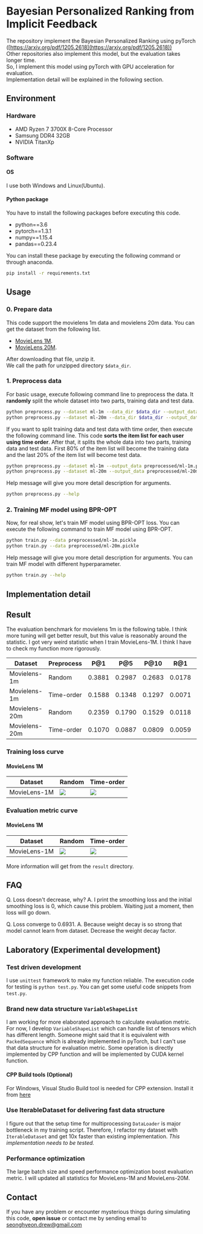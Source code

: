 Bayesian Personalized Ranking from Implicit Feedback
====================================================

The repository implement the Bayesian Personalized Ranking using pyTorch ([https://arxiv.org/pdf/1205.2618](https://arxiv.org/pdf/1205.2618))  
Other repositories also implement this model, but the evaluation takes longer time.  
So, I implement this model using pyTorch with GPU acceleration for evaluation.  
Implementation detail will be explained in the following section.  

## Environment

### Hardware

* AMD Ryzen 7 3700X 8-Core Processor
* Samsung DDR4 32GB
* NVIDIA TitanXp

### Software

#### OS

I use both Windows and Linux(Ubuntu).

#### Python package

You have to install the following packages before executing this code.

* python==3.6
* pytorch==1.3.1
* numpy==1.15.4
* pandas==0.23.4

You can install these package by executing the following command or through anaconda.

```bash
pip install -r requirements.txt
```

## Usage

### 0. Prepare data

This code support the movielens 1m data and movielens 20m data.
You can get the dataset from the following list.

* [MovieLens 1M](https://grouplens.org/datasets/movielens/1m/).
* [MovieLens 20M](https://grouplens.org/datasets/movielens/20m/).

After downloading that file, unzip it.  
We call the path for unzipped directory `$data_dir`.

### 1. Preprocess data

For basic usage, execute following command line to preprocess the data.
It **randomly** split the whole dataset into two parts, training data and test data.
```bash
python preprocess.py --dataset ml-1m --data_dir $data_dir --output_data preprocessed/ml-1m.pickle
python preprocess.py --dataset ml-20m --data_dir $data_dir --output_data preprocessed/ml-20m.pickle
```

If you want to split training data and test data with time order, then execute the following command line.
This code **sorts the item list for each user using time order**. After that, it splits the whole data into two parts, training data and test data.
First 80% of the item list will become the training data and the last 20% of the item list will become test data.
```bash
python preprocess.py --dataset ml-1m --output_data preprocessed/ml-1m.pickle --time_order
python preprocess.py --dataset ml-20m --output_data preprocessed/ml-20m.pickle --time_order
```

Help message will give you more detail description for arguments.

```bash
python preprocess.py --help
```

### 2. Training MF model using BPR-OPT

Now, for real show, let's train MF model using BPR-OPT loss.
You can execute the following command to train MF model using BPR-OPT.

```bash
python train.py --data preprocessed/ml-1m.pickle
python train.py --data preprocessed/ml-20m.pickle
```

Help message will give you more detail description for arguments.
You can train MF model with different hyperparameter.

```bash
python train.py --help
```

## Implementation detail

## Result

The evaluation benchmark for movielens 1m is the following table.
I think more tuning will get better result, but this value is reasonably around the
statistic.
I got very weird statistic when I train MovieLens-1M. I think I have to check my function more rigorously.

| Dataset       | Preprocess | P@1    | P@5    | P@10   | R@1    | R@5    | R@10   |
|---------------|------------|--------|--------|--------|--------|--------|--------|
| Movielens-1m  | Random     | 0.3881 | 0.2987 | 0.2683 | 0.0178 | 0.0616 | 0.1018 |
| Movielens-1m  | Time-order | 0.1588 | 0.1348 | 0.1297 | 0.0071 | 0.0294 | 0.0519 |
| Movielens-20m | Random     | 0.2359 | 0.1790 | 0.1529 | 0.0118 | 0.0395 | 0.0652 |
| Movielens-20m | Time-order | 0.1070 | 0.0887 | 0.0809 | 0.0059 | 0.0237 | 0.0431 |

### Training loss curve

#### MovieLens 1M

| Dataset | Random | Time-order |
|---------|--------|------------|
| MovieLens-1M |![](https://github.com/sh0416/bpr/blob/master/result/ml1m-loss.JPG)|![](https://github.com/sh0416/bpr/blob/master/result/ml1m-timeorder-loss.JPG)|

### Evaluation metric curve

#### MovieLens 1M

| Dataset | Random | Time-order |
|---------|--------|------------|
| MovieLens-1M |![](https://github.com/sh0416/bpr/blob/master/result/ml1m-eval.JPG)|![](https://github.com/sh0416/bpr/blob/master/result/ml1m-timeorder-eval.JPG)|

More information will get from the `result` directory.

## FAQ

Q. Loss doesn't decrease, why?
A. I print the smoothing loss and the initial smoothing loss is 0, which cause
this problem. Waiting just a moment, then loss will go down.

Q. Loss converge to 0.6931.
A. Because weight decay is so strong that model cannot learn from dataset.
Decrease the weight decay factor.

## Laboratory (Experimental development)

### Test driven development

I use `unittest` framework to make my function reliable.
The execution code for testing is `python test.py`.
You can get some useful code snippets from `test.py`.

### Brand new data structure `VariableShapeList`

I am working for more elaborated approach to calculate evaluation metric.
For now, I develop `VariableShapeList` which can handle list of tensors which has different length.
Someone might said that it is equivalent with `PackedSequence` which is already implemented in pyTorch, but I can't use that data structure for evaluation metric.
Some operation is directly implemented by CPP function and will be implemented by CUDA kernel function.

#### CPP Build tools (Optional)

For Windows, Visual Studio Build tool is needed for CPP extension. Install it from [here](https://visualstudio.microsoft.com/vs/older-downloads/)

### Use IterableDataset for delivering fast data structure

I figure out that the setup time for multiprocessing `DataLoader` is major bottleneck in my training script.
Therefore, I refactor my dataset with `IterableDataset` and get 10x faster than existing implementation.
*This implementation needs to be tested.*

### Performance optimization

The large batch size and speed performance optimization boost evaluation metric.
I will updated all statistics for MovieLens-1M and MovieLens-20M.

## Contact

If you have any problem or encounter mysterious things during simulating this code, **open issue** or contact me by sending email to seonghyeon.drew@gmail.com